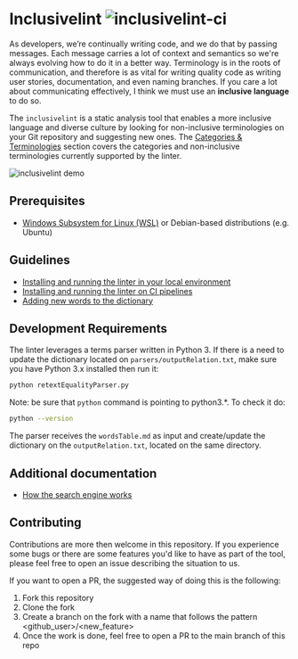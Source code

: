 # Inclusivelint ![inclusivelint-ci](https://github.com/inclusivelint/inclusivelint/workflows/inclusivelint-ci/badge.svg)

As developers, we’re continually writing code, and we do that by passing messages. Each message carries a lot of context and semantics so we're always evolving how to do it in a better way. Terminology is in the roots of communication, and therefore is as vital for writing quality code as writing user stories, documentation, and even naming branches. If you care a lot about communicating effectively, I think we must use an **inclusive language** to do so.

The `inclusivelint` is a static analysis tool that enables a more inclusive language and diverse culture by looking for non-inclusive terminologies on your Git repository and suggesting new ones. The [Categories & Terminologies](./docs/categories-and-terminologies.md) section covers the categories and non-inclusive terminologies currently supported by the linter.

![inclusivelint demo](./docs/images/demo.gif "inclusivelint demo")

## Prerequisites

- [Windows Subsystem for Linux (WSL)](https://docs.microsoft.com/en-us/windows/wsl/install-win10) or Debian-based distributions (e.g. Ubuntu)

## Guidelines

- [Installing and running the linter in your local environment](./docs/installation.md)
- [Installing and running the linter on CI pipelines](./docs/installation-ci-pipelines.md)
- [Adding new words to the dictionary](./docs/add-new-words.md)

## Development Requirements

The linter leverages a terms parser written in Python 3. If there is a need to update the dictionary located on ```parsers/outputRelation.txt```, make sure you have Python 3.x installed then run it:

```sh
python retextEqualityParser.py
```

Note: be sure that ```python``` command is pointing to python3.*. To check it do:

``` sh
python --version
```

The parser receives the ```wordsTable.md``` as input and create/update the dictionary on the
```outputRelation.txt```, located on the same directory.

## Additional documentation

- [How the search engine works](./docs/search-engine.md)

## Contributing

Contributions are more then welcome in this repository.
If you experience some bugs or there are some features you'd like to have as part of the tool,
please feel free to open an issue describing the situation to us.

If you want to open a PR, the suggested way of doing this is the following:

1. Fork this repository
2. Clone the fork
3. Create a branch on the fork with a name that follows the pattern <github_user>/<new_feature>
4. Once the work is done, feel free to open a PR to the main branch of this repo
